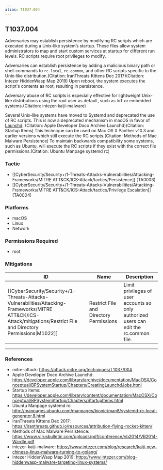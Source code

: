 ```yaml
---
alias: T1037.004
---
```


## T1037.004

Adversaries may establish persistence by modifying RC scripts which are executed during a Unix-like system’s startup. These files allow system administrators to map and start custom services at startup for different run levels. RC scripts require root privileges to modify.

Adversaries can establish persistence by adding a malicious binary path or shell commands to <code>rc.local</code>, <code>rc.common</code>, and other RC scripts specific to the Unix-like distribution.(Citation: IranThreats Kittens Dec 2017)(Citation: Intezer HiddenWasp Map 2019) Upon reboot, the system executes the script's contents as root, resulting in persistence.

Adversary abuse of RC scripts is especially effective for lightweight Unix-like distributions using the root user as default, such as IoT or embedded systems.(Citation: intezer-kaiji-malware)

Several Unix-like systems have moved to Systemd and deprecated the use of RC scripts. This is now a deprecated mechanism in macOS in favor of [Launchd](https://attack.mitre.org/techniques/T1053/004). (Citation: Apple Developer Doco Archive Launchd)(Citation: Startup Items) This technique can be used on Mac OS X Panther v10.3 and earlier versions which still execute the RC scripts.(Citation: Methods of Mac Malware Persistence) To maintain backwards compatibility some systems, such as Ubuntu, will execute the RC scripts if they exist with the correct file permissions.(Citation: Ubuntu Manpage systemd rc)


### Tactic
- [[CyberSecurity/Security+/1-Threats-Attacks-Vulnerabilities/Attacking-Frameworks/MITRE ATT&CK/ICS-Attack/tactics/Persistence]] (TA0003)
- [[CyberSecurity/Security+/1-Threats-Attacks-Vulnerabilities/Attacking-Frameworks/MITRE ATT&CK/ICS-Attack/tactics/Privilege Escalation]] (TA0004)

### Platforms
- macOS
- Linux
- Network

### Permissions Required
- root

### Mitigations

| ID | Name | Description |
| --- | --- | --- |
| [[CyberSecurity/Security+/1-Threats-Attacks-Vulnerabilities/Attacking-Frameworks/MITRE ATT&CK/ICS-Attack/mitigations/Restrict File and Directory Permissions\|M1022]] | Restrict File and Directory Permissions | Limit privileges of user accounts so only authorized users can edit the rc.common file. |


---
### References

- mitre-attack: https://attack.mitre.org/techniques/T1037/004
- Apple Developer Doco Archive Launchd: https://developer.apple.com/library/archive/documentation/MacOSX/Conceptual/BPSystemStartup/Chapters/CreatingLaunchdJobs.html
- Startup Items: https://developer.apple.com/library/content/documentation/MacOSX/Conceptual/BPSystemStartup/Chapters/StartupItems.html
- Ubuntu Manpage systemd rc: http://manpages.ubuntu.com/manpages/bionic/man8/systemd-rc-local-generator.8.html
- IranThreats Kittens Dec 2017: https://iranthreats.github.io/resources/attribution-flying-rocket-kitten/
- Methods of Mac Malware Persistence: https://www.virusbulletin.com/uploads/pdf/conference/vb2014/VB2014-Wardle.pdf
- intezer-kaiji-malware: https://www.intezer.com/blog/research/kaiji-new-chinese-linux-malware-turning-to-golang/
- Intezer HiddenWasp Map 2019: https://www.intezer.com/blog-hiddenwasp-malware-targeting-linux-systems/
